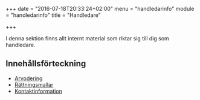 +++
date = "2016-07-18T20:33:24+02:00"
menu = "handledarinfo"
module = "handledarinfo"
title = "Handledare"

+++

I denna sektion finns allt internt material som riktar sig till dig som handledare.

## Innehållsförteckning
- [Arvodering](arvodering)
- [Rättningsmallar](rattningsmallar)
- [Kontaktinformation](kontakt)
